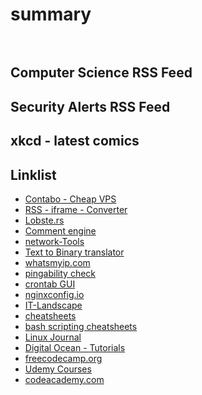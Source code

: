 # summary

<pre>

</pre>

## Computer Science RSS Feed 

<script src="//rss.bloople.net/?url=https%3A%2F%2Flobste.rs%2Frss&limit=5&type=js"></script>

## Security Alerts RSS Feed

<script src="//rss.bloople.net/?url=https%3A%2F%2Fnvd.nist.gov%2Ffeeds%2Fxml%2Fcve%2Fmisc%2Fnvd-rss-analyzed.xml&limit=5&showtitle=false&type=js"></script>

## xkcd - latest comics

<script src="//rss.bloople.net/?url=https%3A%2F%2Fxkcd.com%2Frss.xml&limit=1&type=js"></script>

## Linklist

 - [Contabo - Cheap VPS](https://contabo.com)
 - [RSS - iframe - Converter](https://rss.bloople.net/)
 - [Lobste.rs](https://lobste.rs/)
 - [Comment engine](https://github.com/dyu/comments)
 - [network-Tools](https://network-tools.com/)
 - [Text to Binary translator](https://www.thematrixer.com/binary.php)
 - [whatsmyip.com](https://whatsmyip.com/)
 - [pingability check](https://pingability.com/zoneinfo.jsp)
 - [crontab GUI](http://corntab.com/)
 - [nginxconfig.io](https://nginxconfig.io)
 - [IT-Landscape](https://sysadmin.it-landscape.info/)
 - [cheatsheets](https://packetlife.net/library/cheat-sheets/)
 - [bash scripting cheatsheets](https://devhints.io/bash)
 - [Linux Journal](https://linuxjourney.com/)
 - [Digital Ocean - Tutorials](https://www.digitalocean.com/community/tutorials/)
 - [freecodecamp.org](https://www.freecodecamp.org/)
 - [Udemy Courses](https://www.udemy.com/)
 - [codeacademy.com](https://www.codecademy.com/)
